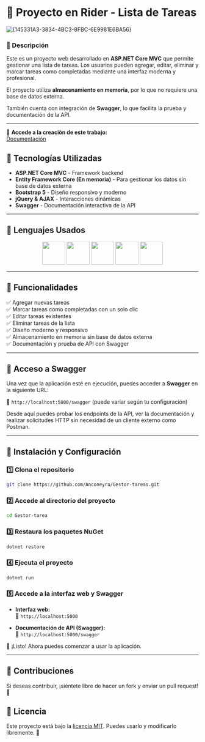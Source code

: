 # 📌 Proyecto en Rider - Lista de Tareas

![{145331A3-3834-4BC3-8FBC-6E9981E6BA56}](https://github.com/user-attachments/assets/8cf20295-1895-434b-a557-3a19eb6fd85c)

### 📝 Descripción
Este es un proyecto web desarrollado en **ASP.NET Core MVC** que permite gestionar una lista de tareas. Los usuarios pueden agregar, editar, eliminar y marcar tareas como completadas mediante una interfaz moderna y profesional.

El proyecto utiliza **almacenamiento en memoria**, por lo que no requiere una base de datos externa.

También cuenta con integración de **Swagger**, lo que facilita la prueba y documentación de la API.

---

🔗 **Accede a la creación de este trabajo:**  
[Documentación](https://docs.google.com/document/d/1cyY6ud6-8OsS7hJiO8YyuJ9w1bF9C5lydIj11BWFc2o/edit?usp=sharing)

## 🚀 Tecnologías Utilizadas

- **ASP.NET Core MVC** - Framework backend  
- **Entity Framework Core (En memoria)** - Para gestionar los datos sin base de datos externa  
- **Bootstrap 5** - Diseño responsivo y moderno  
- **jQuery & AJAX** - Interacciones dinámicas  
- **Swagger** - Documentación interactiva de la API  

---

## 📖 Lenguajes Usados

<p align="center">
  <img src="https://github.com/user-attachments/assets/0b08308a-9859-4e94-b604-ea54b627016d" width="60"/>
  <img src="https://github.com/user-attachments/assets/c682a363-032f-4e7d-92ce-db523ae95674" width="60"/>
  <img src="https://github.com/user-attachments/assets/916b4878-6041-4a06-88d6-ad79e355380e" width="60"/>
  <img src="https://github.com/user-attachments/assets/4c345721-15e2-4749-9151-031ecb4f06d7" width="60"/>
  <img src="https://github.com/user-attachments/assets/7c4877f0-f3cf-4cbc-a846-7ed107d8fd2e" width="60"/>
</p>

---

## 🎯 Funcionalidades
✅ Agregar nuevas tareas  
✅ Marcar tareas como completadas con un solo clic  
✅ Editar tareas existentes  
✅ Eliminar tareas de la lista  
✅ Diseño moderno y responsivo  
✅ Almacenamiento en memoria sin base de datos externa  
✅ Documentación y prueba de API con Swagger  

---

## 📖 Acceso a Swagger

Una vez que la aplicación esté en ejecución, puedes acceder a **Swagger** en la siguiente URL:

🔗 `http://localhost:5000/swagger` (puede variar según tu configuración)

Desde aquí puedes probar los endpoints de la API, ver la documentación y realizar solicitudes HTTP sin necesidad de un cliente externo como Postman.

---

## 🔧 Instalación y Configuración

### 1️⃣ Clona el repositorio
```bash
git clone https://github.com/Anconeyra/Gestor-tareas.git
```

### 2️⃣ Accede al directorio del proyecto
```bash
cd Gestor-tarea
```

### 3️⃣ Restaura los paquetes NuGet
```bash
dotnet restore
```

### 4️⃣ Ejecuta el proyecto
```bash
dotnet run
```

### 5️⃣ Accede a la interfaz web y Swagger

- **Interfaz web:**  
  🔗 `http://localhost:5000`

- **Documentación de API (Swagger):**  
  🔗 `http://localhost:5000/swagger`

🚀 ¡Listo! Ahora puedes comenzar a usar la aplicación.

---

## 🤝 Contribuciones
Si deseas contribuir, ¡siéntete libre de hacer un fork y enviar un pull request! 🚀

## 📜 Licencia
Este proyecto está bajo la [licencia MIT](https://opensource.org/licenses/MIT). Puedes usarlo y modificarlo libremente. 🎯

